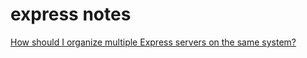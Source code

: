 # express notes

[How should I organize multiple Express servers on the same system?](https://stackoverflow.com/questions/9332865/how-should-i-organize-multiple-express-servers-on-the-same-system)   
